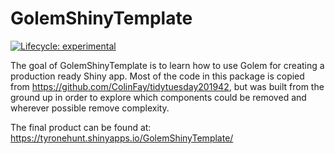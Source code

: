 
<!-- README.md is generated from README.Rmd. Please edit that file -->

# GolemShinyTemplate

<!-- badges: start -->

[![Lifecycle:
experimental](https://img.shields.io/badge/lifecycle-experimental-orange.svg)](https://www.tidyverse.org/lifecycle/#experimental)
<!-- badges: end -->

The goal of GolemShinyTemplate is to learn how to use Golem for creating
a production ready Shiny app. Most of the code in this package is copied
from <https://github.com/ColinFay/tidytuesday201942>, but was built from
the ground up in order to explore which components could be removed and
wherever possible remove complexity.

The final product can be found at:
<https://tyronehunt.shinyapps.io/GolemShinyTemplate/>
